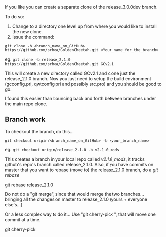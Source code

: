 If you like you can create a separate clone of the release_3.0.0dev branch.

To do so:

1. Change to a directory one level up from where you would like to install the new clone.
2. Issue the command:

`git clone -b <branch_name_on_GitHub> https://github.com/srhea/GoldenCheetah.git <Your_name_for_the_branch>`

eg. `git clone -b release_2.1.0 https://github.com/srhea/GoldenCheetah.git GCv2.1`

This will create a new directory called GCv2.1 and clone just the release_2.1.0 branch. Now you just need to setup the build environment (gcconfig.pri, qwtconfig.pri and possibly src.pro) and you should be good to go.

I found this easier than bouncing back and forth between branches under the main repo clone.

## Branch work

To checkout the branch, do this...

`git checkout origin/<branch_name_on_GitHub> -b <your_branch_name>`

eg. `git checkout origin/release_2.1.0 -b v2.1.0_mods`

This creates a branch in your local repo called _v2.1.0_mods_, it tracks github's repo's branch called release_2.1.0. Also, if you have commits on master that you want to rebase (move to) the release_2.1.0 branch, do a _git rebase_

git rebase release_2.1.0

Do not do a "git merge", since that would merge the two branches... bringing all the changes on master to release_2.1.0 (yours + everyone else's...)

Or a less complex way to do it... Use "git cherry-pick <hash>", that will move one commit at a time.

git cherry-pick <hash>